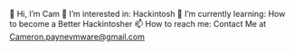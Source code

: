 👋 Hi, I’m Cam
👀 I’m interested in: Hackintosh
🌱 I’m currently learning: How to become a Better Hackintosher
📫 How to reach me: Contact Me at Cameron.paynevmware@gmail.com
